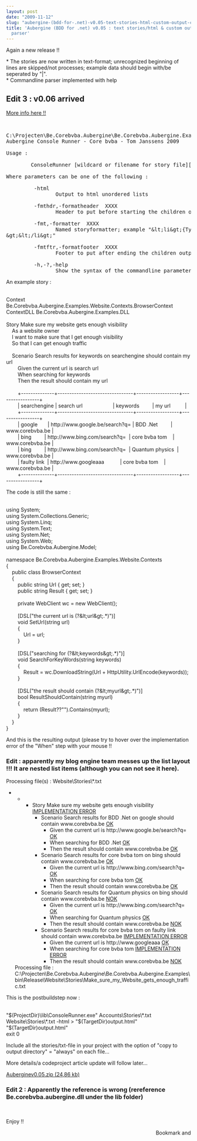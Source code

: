 ```yaml
---
layout: post
date: "2009-11-12"
slug: "aubergine-(bdd-for-.net)-v0.05-text-stories-html-custom-output-cmdline-parser"
title: 'Aubergine (BDD for .net) v0.05 : text stories/html & custom output/cmdline
  parser'
---
```


<p>Again a new release !!</p>
<p>* The stories are now written in text-format; unrecognized beginning of lines are skipped/not processes; example data should begin with/be seperated by "|".<br />* Commandline parser implemented with help</p>
<h2>Edit 3 : v0.06 arrived</h2>
<p><a href="http://www.corebvba.be/blog/post/Aubergine-%28BDD-for-net%29-v006-support-for-parameter-tables-in-givenwhenthen.aspx">More info here !!</a></p>
<p>&nbsp;</p>
<pre>C:\Projecten\Be.Corebvba.Aubergine\Be.Corebvba.Aubergine.Examples\Lib&amp;gt;ConsoleRunner.exe /h<br />Aubergine Console Runner - Core bvba - Tom Janssens 2009<br /><br />Usage :<br /><br />        ConsoleRunner [wildcard or filename for story file][...] [parameters]<br /><br />Where parameters can be one of the following :<br /><br />         -html<br />                Output to html unordered lists<br /><br />         -fmthdr,-formatheader  XXXX<br />                Header to put before starting the children output; example "&amp;lt;ul&amp;gt;"<br /><br />         -fmt,-formatter  XXXX<br />                Named storyformatter; example "&amp;lt;li&amp;gt;{Type} {Description} &amp;lt;a href='#' title='{StatusInfo}'&amp;gt;{StatusText}&amp;lt;/a<br />&amp;gt;&amp;lt;/li&amp;gt;"<br /><br />         -fmtftr,-formatfooter  XXXX<br />                Footer to put after ending the children output; example "&amp;lt;/ul&amp;gt;"<br /><br />         -h,-?,-help<br />                Show the syntax of the commandline parameters<br /></pre>
<p>An example story :</p>
<p><div class="code">
<br />Context&nbsp;&nbsp;&nbsp; Be.Corebvba.Aubergine.Examples.Website.Contexts.BrowserContext<br />ContextDLL Be.Corebvba.Aubergine.Examples.DLL<br /><br />Story Make sure my website gets enough visibility<br />&nbsp;&nbsp;&nbsp; As a website owner<br />&nbsp;&nbsp;&nbsp; I want to make sure that I get enough visibility<br />&nbsp;&nbsp;&nbsp; So that I can get enough traffic<br /><br />&nbsp;&nbsp;&nbsp; Scenario Search results <span class="kwrd">for</span> keywords on searchengine should contain my url<br />&nbsp;&nbsp;&nbsp;&nbsp;&nbsp;&nbsp;&nbsp; Given the current url <span class="kwrd">is</span> search url<br />&nbsp;&nbsp;&nbsp;&nbsp;&nbsp;&nbsp;&nbsp; When searching <span class="kwrd">for</span> keywords<br />&nbsp;&nbsp;&nbsp;&nbsp;&nbsp;&nbsp;&nbsp; Then the result should contain my url<br />&nbsp;&nbsp; <br />&nbsp;&nbsp;&nbsp;&nbsp;&nbsp;&nbsp;&nbsp; +--------------+--------------------------------+------------------+-----------------+<br />&nbsp;&nbsp;&nbsp;&nbsp;&nbsp;&nbsp;&nbsp; | searchengine | search url&nbsp;&nbsp;&nbsp;&nbsp;&nbsp;&nbsp;&nbsp;&nbsp;&nbsp;&nbsp;&nbsp;&nbsp;&nbsp;&nbsp;&nbsp;&nbsp;&nbsp;&nbsp;&nbsp;&nbsp; | keywords&nbsp;&nbsp;&nbsp;&nbsp;&nbsp;&nbsp;&nbsp;&nbsp; | my url&nbsp;&nbsp;&nbsp;&nbsp;&nbsp;&nbsp;&nbsp;&nbsp;&nbsp; |<br />&nbsp;&nbsp;&nbsp;&nbsp;&nbsp;&nbsp;&nbsp; +--------------+--------------------------------+------------------+-----------------+<br />&nbsp;&nbsp;&nbsp;&nbsp;&nbsp;&nbsp;&nbsp; | google&nbsp;&nbsp;&nbsp;&nbsp;&nbsp;&nbsp; | http://www.google.be/search?q= | BDD .Net&nbsp;&nbsp;&nbsp;&nbsp;&nbsp;&nbsp;&nbsp;&nbsp; | www.corebvba.be |<br />&nbsp;&nbsp;&nbsp;&nbsp;&nbsp;&nbsp;&nbsp; | bing&nbsp;&nbsp;&nbsp;&nbsp;&nbsp;&nbsp;&nbsp;&nbsp; | http://www.bing.com/search?q=&nbsp; | core bvba tom&nbsp;&nbsp;&nbsp; | www.corebvba.be |<br />&nbsp;&nbsp;&nbsp;&nbsp;&nbsp;&nbsp;&nbsp; | bing&nbsp;&nbsp;&nbsp;&nbsp;&nbsp;&nbsp;&nbsp;&nbsp; | http://www.bing.com/search?q=&nbsp; | Quantum physics&nbsp; | www.corebvba.be |<br />&nbsp;&nbsp;&nbsp;&nbsp;&nbsp;&nbsp;&nbsp; | faulty link&nbsp; | http://www.googleaaa&nbsp;&nbsp;&nbsp;&nbsp;&nbsp;&nbsp;&nbsp;&nbsp;&nbsp;&nbsp; | core bvba tom&nbsp;&nbsp;&nbsp; | www.corebvba.be |<br />&nbsp;&nbsp;&nbsp;&nbsp;&nbsp;&nbsp;&nbsp; +--------------+--------------------------------+------------------+-----------------+<br /></div></p>
<p>The code is still the same :</p>
<p><div class="code">
<br /><span class="kwrd">using</span> System;<br /><span class="kwrd">using</span> System.Collections.Generic;<br /><span class="kwrd">using</span> System.Linq;<br /><span class="kwrd">using</span> System.Text;<br /><span class="kwrd">using</span> System.Net;<br /><span class="kwrd">using</span> System.Web;<br /><span class="kwrd">using</span> Be.Corebvba.Aubergine.Model;<br /><br /><span class="kwrd">namespace</span> Be.Corebvba.Aubergine.Examples.Website.Contexts<br />{<br />&nbsp;&nbsp;&nbsp; <span class="kwrd">public</span> <span class="kwrd">class</span> BrowserContext<br />&nbsp;&nbsp;&nbsp; {<br />&nbsp;&nbsp;&nbsp;&nbsp;&nbsp;&nbsp;&nbsp; <span class="kwrd">public</span> <span class="kwrd">string</span> Url { get; set; }<br />&nbsp;&nbsp;&nbsp;&nbsp;&nbsp;&nbsp;&nbsp; <span class="kwrd">public</span> <span class="kwrd">string</span> Result { get; set; }<br /><br />&nbsp;&nbsp;&nbsp;&nbsp;&nbsp;&nbsp;&nbsp; <span class="kwrd">private</span> WebClient wc = <span class="kwrd">new</span> WebClient();<br />&nbsp;&nbsp;&nbsp;&nbsp;&nbsp;&nbsp;&nbsp;&nbsp;&nbsp;&nbsp;&nbsp; <br />&nbsp;&nbsp;&nbsp;&nbsp;&nbsp;&nbsp;&nbsp; [DSL(<span class="str">"the current url is (?&amp;lt;url&amp;gt;.*)"</span>)]<br />&nbsp;&nbsp;&nbsp;&nbsp;&nbsp;&nbsp;&nbsp; <span class="kwrd">void</span> SetUrl(<span class="kwrd">string</span> url)<br />&nbsp;&nbsp;&nbsp;&nbsp;&nbsp;&nbsp;&nbsp; {<br />&nbsp;&nbsp;&nbsp;&nbsp;&nbsp;&nbsp;&nbsp;&nbsp;&nbsp;&nbsp;&nbsp; Url = url;<br />&nbsp;&nbsp;&nbsp;&nbsp;&nbsp;&nbsp;&nbsp; }<br /><br />&nbsp;&nbsp;&nbsp;&nbsp;&nbsp;&nbsp;&nbsp; [DSL(<span class="str">"searching for (?&amp;lt;keywords&amp;gt;.*)"</span>)]<br />&nbsp;&nbsp;&nbsp;&nbsp;&nbsp;&nbsp;&nbsp; <span class="kwrd">void</span> SearchForKeyWords(<span class="kwrd">string</span> keywords)<br />&nbsp;&nbsp;&nbsp;&nbsp;&nbsp;&nbsp;&nbsp; {<br />&nbsp;&nbsp;&nbsp;&nbsp;&nbsp;&nbsp;&nbsp;&nbsp;&nbsp;&nbsp;&nbsp; Result = wc.DownloadString(Url + HttpUtility.UrlEncode(keywords));<br />&nbsp;&nbsp;&nbsp;&nbsp;&nbsp;&nbsp;&nbsp; }<br /><br />&nbsp;&nbsp;&nbsp;&nbsp;&nbsp;&nbsp;&nbsp; [DSL(<span class="str">"the result should contain (?&amp;lt;myurl&amp;gt;.*)"</span>)]<br />&nbsp;&nbsp;&nbsp;&nbsp;&nbsp;&nbsp;&nbsp; <span class="kwrd">bool</span> ResultShouldContain(<span class="kwrd">string</span> myurl)<br />&nbsp;&nbsp;&nbsp;&nbsp;&nbsp;&nbsp;&nbsp; {<br />&nbsp;&nbsp;&nbsp;&nbsp;&nbsp;&nbsp;&nbsp;&nbsp;&nbsp;&nbsp;&nbsp; <span class="kwrd">return</span> (Result??<span class="str">""</span>).Contains(myurl);<br />&nbsp;&nbsp;&nbsp;&nbsp;&nbsp;&nbsp;&nbsp; }<br />&nbsp;&nbsp;&nbsp; }<br />}<br /></div></p>
<p>And this is the resulting output (please try to hover over the implementation error of the "When" step with your mouse !!</p>
<h3>Edit : apparently my blog engine team messes up the list layout !!! It are nested list items (although you can not see it here).<br /></h3>
<p>Processing file(s) : Website\Stories\*.txt</p>
<ul>
<li>&nbsp;      
<ul>
<li>&nbsp;      
<ul>
<li>Story Make sure my website gets enough visibility <a href="#">IMPLEMENTATION ERROR</a> 
<ul>
<li>Scenario Search results for BDD .Net on google should contain  www.corebvba.be <a href="#">OK</a> 
<ul>
<li>Given the current url is http://www.google.be/search?q= <a href="#">OK</a> </li>
<li>When searching for BDD .Net <a href="#">OK</a> </li>
<li>Then the result should contain www.corebvba.be <a href="#">OK</a> </li>
</ul>
</li>
<li>Scenario Search results for core bvba tom on bing should contain  www.corebvba.be <a href="#">OK</a> 
<ul>
<li>Given the current url is http://www.bing.com/search?q= <a href="#">OK</a> </li>
<li>When searching for core bvba tom <a href="#">OK</a> </li>
<li>Then the result should contain www.corebvba.be <a href="#">OK</a> </li>
</ul>
</li>
<li>Scenario Search results for Quantum physics on bing should contain  www.corebvba.be <a href="#">NOK</a> 
<ul>
<li>Given the current url is http://www.bing.com/search?q= <a href="#">OK</a> </li>
<li>When searching for Quantum physics <a href="#">OK</a> </li>
<li>Then the result should contain www.corebvba.be <a href="#">NOK</a> </li>
</ul>
</li>
<li>Scenario Search results for core bvba tom on faulty link should contain  www.corebvba.be <a href="#">IMPLEMENTATION ERROR</a> 
<ul>
<li>Given the current url is http://www.googleaaa <a href="#">OK</a> </li>
<li>When searching for core bvba tom <a title="ArgumentException:URI formats are not supported." href="#">IMPLEMENTATION  ERROR</a> </li>
<li>Then the result should contain www.corebvba.be <a href="#">NOK</a></li>
</ul>
</li>
</ul>
</li>
</ul>
</li>
</ul>
</li>
Processing file :  C:\Projecten\Be.Corebvba.Aubergine\Be.Corebvba.Aubergine.Examples\bin\Release\Website\Stories\Make_sure_my_Website_gets_enough_traffic.txt 
</ul>
<p>This is the postbuildstep now :</p>
<p><div class="code">
<br /><span class="str">"$(ProjectDir)\lib\ConsoleRunner.exe"</span> Accounts\Stories\*.txt Website\Stories\*.txt -html &gt; <span class="str">"$(TargetDir)output.html"</span><br /><span class="str">"$(TargetDir)output.html"</span><br />exit 0<br /></div></p>
<p>Include all the stories/txt-file in your project with the option of "copy to output directory" = "always" on each file...</p>
<p>More details/a codeproject article update will follow later...</p>
<p><a href="http://www.corebvba.be/blog/file.axd?file=2009%2f11%2fAuberginev0.05.zip">Auberginev0.05.zip (24,86 kb)</a></p>
<h3>Edit 2 : Apparently the reference is wrong (rereference Be.corebvba.aubergine.dll under the lib folder)<br /></h3>
<p>&nbsp;</p>
<p>Enjoy !!</p><div style="text-align:right"><a class="addthis_button" href="http://www.addthis.com/bookmark.php?v=250&amp;pub=xa-4aec37702e3161d4"><img src="http://s7.addthis.com/static/btn/v2/lg-share-en.gif" width="125" height="16" alt="Bookmark and Share" style="border:0"/></a><script type="text/javascript" src="http://s7.addthis.com/js/250/addthis_widget.js#pub=xa-4aec37702e3161d4"></script></div>
